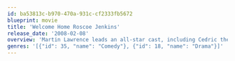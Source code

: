 ```yaml
---
id: ba53813c-b970-470a-931c-cf2333fb5672
blueprint: movie
title: 'Welcome Home Roscoe Jenkins'
release_date: '2008-02-08'
overview: 'Martin Lawrence leads an all-star cast, including Cedric the Entertainer, Mo''Nique, and Mike Epps, in the hit comedy "Welcome Home Roscoe Jenkins." When a celebrated TV show host (Lawrence) returns to his hometown in the South, his family is there to remind him that going home is no vacation! It''s one outrageous predicament after another when big-city attitude and small-town values collide in this hysterical comedy critics are praising for its "over-the-top hilarity!" (Roger Moore, Orlando Sentinel).'
genres: '[{"id": 35, "name": "Comedy"}, {"id": 18, "name": "Drama"}]'
---
```

